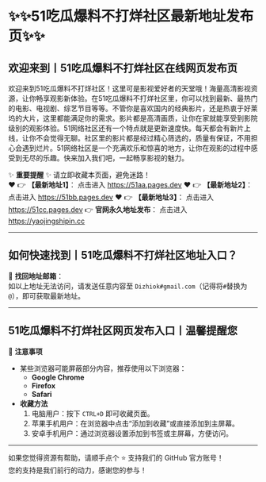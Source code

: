 # :sparkles::sparkles:51吃瓜爆料不打烊社区最新地址发布页:sparkles::sparkles:

## 欢迎来到丨**51吃瓜爆料不打烊社区在线网页发布页**

欢迎来到51吃瓜爆料不打烊社区！这里可是影视爱好者的天堂哦！海量高清影视资源，让你畅享观影新体验。在51吃瓜爆料不打烊社区里，你可以找到最新、最热门的电影、电视剧、综艺节目等等。不管你是喜欢国内的经典影片，还是热衷于好莱坞的大片，这里都能满足你的需求。影片都是高清画质，让你在家就能享受到影院级别的观影体验。51网络社区还有一个特点就是更新速度快。每天都会有新片上线，让你不会觉得无聊。社区里的影片都是经过精心筛选的，质量有保证，不用担心会遇到烂片。51网络社区是一个充满欢乐和惊喜的地方，让你在观影的过程中感受到无尽的乐趣。快来加入我们吧，一起畅享影视的魅力。

✨ **重要提醒** ✨ 请立即收藏本页面，避免迷路！  
❤️ 👉 **【最新地址1】**： 点击进入 https://51aa.pages.dev
❤️ 👉 **【最新地址2】**： 点击进入 https://51bb.pages.dev 
❤️ 👉 **【最新地址3】**： 点击进入 https://51cc.pages.dev
👉 **官网永久地址发布**： 点击进入 https://yaojingshipin.cc

---

## **如何快速找到丨51吃瓜爆料不打烊社区地址入口？**

📧 **找回地址邮箱**：  
如以上地址无法访问，请发送任意内容至 ` Dizhiok#gmail.com `（记得将`#`替换为`@`），即可获取最新地址。

---

## **51吃瓜爆料不打烊社区网页发布入口丨温馨提醒您**

📌 **注意事项**  
- 某些浏览器可能屏蔽部分内容，推荐使用以下浏览器：  
  - **Google Chrome**  
  - **Firefox**  
  - **Safari**  
- **收藏方法**  
  1. 电脑用户：按下 `CTRL+D` 即可收藏页面。  
  2. 苹果手机用户：在浏览器中点击“添加到收藏”或直接添加到主屏幕。  
  3. 安卓手机用户：通过浏览器设置添加到书签或主屏幕，方便访问。

---

如果您觉得资源有帮助，请顺手点个 ⭐️ 支持我们的 GitHub 官方账号！  
您的支持是我们前行的动力，感谢您的参与！
